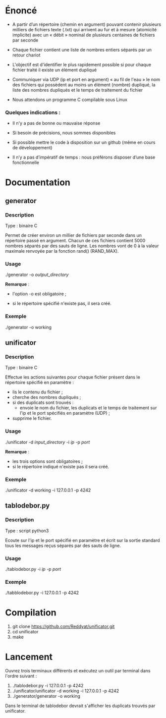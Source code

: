 # Énoncé

* A partir d’un répertoire (chemin en argument) pouvant contenir plusieurs milliers de fichiers texte (.txt) qui arrivent au fur et à mesure (atomicité implicite)  avec un « débit » nominal de plusieurs centaines de fichiers par seconde

* Chaque fichier contient une liste de nombres entiers séparés par un retour chariot

* L'objectif est d'identifier le plus rapidement possible si pour chaque fichier traité il existe un élément dupliqué

* Communiquer via UDP (ip et port en argument) « au fil de l'eau » le nom des fichiers qui possèdent au moins un élément (nombre) dupliqué, la liste des nombres dupliqués et le temps de traitement du fichier

* Nous attendons un programme C compilable sous Linux


### Quelques indications :

 
* Il n'y a pas de bonne ou mauvaise réponse

* Si besoin de précisions, nous sommes disponibles

* Si possible mettre le code à disposition sur un github (même en cours de développement)

* Il n’y a pas d’impératif de temps : nous préférons disposer d’une base fonctionnelle


# Documentation

## generator

### Description

Type : binaire C

Permet de créer environ un millier de fichiers par seconde dans un répertoire passé en argument.
Chacun de ces fichiers contient 5000 nombres séparés par des sauts de ligne.
Les nombres vont de 0 à la valeur maximale renvoyée par la fonction rand() (RAND_MAX).

### Usage

./generator -o *output_directory*

**Remarque** :

  * l'option -o est obligatoire ;

  * si le répertoire spécifié n'existe pas, il sera créé.
 
### Exemple

./generator -o working

## unificator

### Description

Type : binaire C

Effectue les actions suivantes pour chaque fichier présent dans le répertoire spécifié en paramètre :

  * lis le contenu du fichier ;
  * cherche des nombres dupliqués ;
  * si des duplicats sont trouvés :
    - envoie le nom du fichier, les duplicats et le temps de traitement sur l'ip et le port spécifiés en paramètre (UDP) ; 
  * supprime le fichier.

### Usage

./unificator -d *input_directory* -i *ip* -p *port*

**Remarque** :

  * les trois options sont obligatoires ;
  * si le répertoire indiqué n'existe pas il sera créé.

### Exemple

./unificator -d working -i 127.0.0.1 -p 4242

## tablodebor.py

### Description

Type : script python3

Ecoute sur l'ip et le port spécifié en paramètre et écrit sur la sortie standard
tous les messages reçus séparés par des sauts de ligne.

### Usage

./tablodebor.py -i *ip* -p *port*

### Exemple

./tabblodebor.py -i 127.0.0.1 -p 4242

# Compilation

1. git clone https://github.com/Reddyat/unificator.git
2. cd unificator
3. make

# Lancement

Ouvrez trois terminaux différents et exécutez un outil par terminal dans l'ordre suivant :

1. ./tablodebor.py -i 127.0.0.1 -p 4242
2. ./unificator/unificator -d working -i 127.0.0.1 -p 4242
3. ./generator/generator -o working

Dans le terminal de tablodebor devrait s'afficher les duplicats trouvés par unificator.